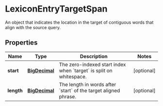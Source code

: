 

# LexiconEntryTargetSpan

An object that indicates the location in the target of contiguous words that align with the source query. 
## Properties

Name | Type | Description | Notes
------------ | ------------- | ------------- | -------------
**start** | [**BigDecimal**](BigDecimal.md) | The zero-indexed start index when &#x60;target&#x60; is split on whitespace.  |  [optional]
**length** | [**BigDecimal**](BigDecimal.md) | The length in words after &#x60;start&#x60; of the target aligned phrase.  |  [optional]



